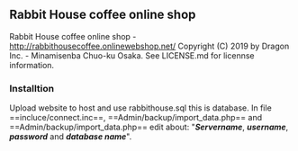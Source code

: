 ## Rabbit House coffee online shop

Rabbit House coffee online shop - http://rabbithousecoffee.onlinewebshop.net/
Copyright (C) 2019 by Dragon Inc. - Minamisenba Chuo-ku Osaka.
See LICENSE.md for licennse information.

### Installtion
Upload website to host and use rabbithouse.sql this is database.
In file ==incluce/connect.inc==, ==Admin/backup/import_data.php== and ==Admin/backup/import_data.php== edit about: "***Servername***, ***username***, ***password*** and ***database name***".
